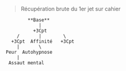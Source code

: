 > Récupération brute du 1er jet sur cahier
```
        **Base**
            |
          +3Cpt
    /       |        \
  +3Cpt  Affinité   +3Cpt
    |       \
Peur  Autohypnose
    |
 Assaut mental
```
